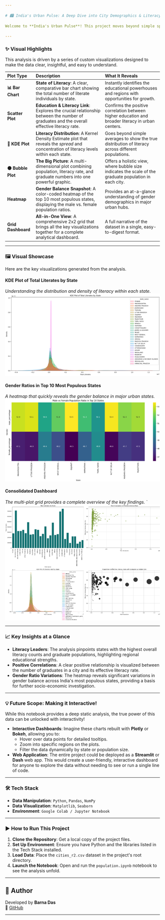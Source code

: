 ```yaml
---

# 🏙️ India's Urban Pulse: A Deep Dive into City Demographics & Literacy 📊

Welcome to **India's Urban Pulse**! This project moves beyond simple spreadsheets to paint a vivid picture of the demographic and educational landscape of 493 Indian cities. By transforming raw data into compelling visualizations, we uncover patterns in population, literacy, and gender balance that tell the story of urban India.

---
```


### ✨ Visual Highlights

This analysis is driven by a series of custom visualizations designed to make the data clear, insightful, and easy to understand.

| Plot Type | Description | What It Reveals |
| :--- | :--- | :--- |
| **📊 Bar Chart** | **State of Literacy**: A clear, comparative bar chart showing the total number of literate individuals by state. | Instantly identifies the educational powerhouses and regions with opportunities for growth. |
| **Scatter Plot** | **Education & Literacy Link**: Explores the crucial relationship between the number of graduates and the overall effective literacy rate. | Confirms the positive correlation between higher education and broader literacy in urban centers. |
| **🌊 KDE Plot** | **Literacy Distribution**: A Kernel Density Estimate plot that reveals the *spread* and concentration of literacy levels within each state. | Goes beyond simple averages to show the true distribution of literacy across different populations. |
| **⚫ Bubble Plot** | **The Big Picture**: A multi-dimensional plot combining population, literacy rate, and graduate numbers into one powerful graphic. | Offers a holistic view, where bubble size indicates the scale of the graduate population in each city. |
| **Heatmap** | **Gender Balance Snapshot**: A color-coded heatmap of the top 10 most populous states, displaying the male vs. female population ratios. | Provides an at-a-glance understanding of gender demographics in major urban hubs. |
| **Grid Dashboard** | **All-in-One View**: A comprehensive 2x2 grid that brings all the key visualizations together for a complete analytical dashboard. | A full narrative of the dataset in a single, easy-to-digest format. |

---

### 🖼️ Visual Showcase

Here are the key visualizations generated from the analysis.

#### **KDE Plot of Total Literates by State**
*Understanding the distribution and density of literacy within each state.*
![KDE Plot of Literacy Distribution](KDEPlot.png)

#### **Gender Ratios in Top 10 Most Populous States**
*A heatmap that quickly reveals the gender balance in major urban states.*
![Heatmap of Gender Ratios](HeatMap_Top10.png)

#### **Consolidated Dashboard**
*The multi-plot grid provides a complete overview of the key findings.*
`![Dashboard View](MultiPlot.png)

---

### 📈 Key Insights at a Glance

*   **Literacy Leaders**: The analysis pinpoints states with the highest overall literacy counts and graduate populations, highlighting regional educational strengths.
*   **Positive Correlations**: A clear positive relationship is visualized between the number of graduates in a city and its effective literacy rate.
*   **Gender Ratio Variations**: The heatmap reveals significant variations in gender balance across India's most populous states, providing a basis for further socio-economic investigation.

---

### 💡 Future Scope: Making it Interactive!

While this notebook provides a deep static analysis, the true power of this data can be unlocked with interactivity!

*   **Interactive Dashboards**: Imagine these charts rebuilt with **Plotly** or **Bokeh**, allowing you to:
    *   Hover over data points for detailed tooltips.
    *   Zoom into specific regions on the plots.
    *   Filter the data dynamically by state or population size.
*   **Web Application**: The entire project could be deployed as a **Streamlit** or **Dash** web app. This would create a user-friendly, interactive dashboard for anyone to explore the data without needing to see or run a single line of code.

---

### 🛠️ Tech Stack

*   **Data Manipulation**: `Python`, `Pandas`, `NumPy`
*   **Data Visualization**: `Matplotlib`, `Seaborn`
*   **Environment**: `Google Colab / Jupyter Notebook`

---

### ▶️ How to Run This Project

1.  **Clone the Repository**: Get a local copy of the project files.
2.  **Set Up Environment**: Ensure you have Python and the libraries listed in the Tech Stack installed.
3.  **Load Data**: Place the `cities_r2.csv` dataset in the project's root directory.
4.  **Launch the Notebook**: Open and run the `population.ipynb` notebook to see the analysis unfold.

---

## 📌 Author

Developed by **Barna Das**  
🔗 [GitHub](https://github.com/barna-d)

---
